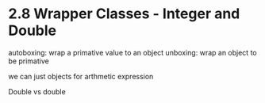 # 2.8 Wrapper Classes - Integer and Double
autoboxing: wrap a primative value to an object
unboxing: wrap an object to be primative

we can just objects for arthmetic expression

Double vs double